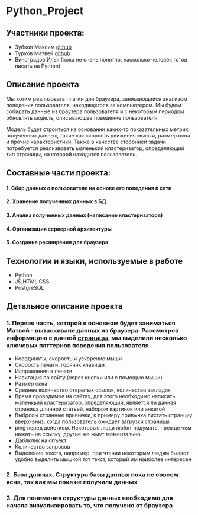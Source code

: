 # Python_Project

## Участники проекта:
* Зубков Максим [github](https://github.com/maximzubkov)
* Турков Матвей [github](https://github.com/turk0v)
* Виноградов Илья (пока не очень понятно, насколько человек готов писать на Python)

## Описание проекта 
Мы хотим реализовать плагин для браузера, занимающийся анализом поведения пользователя, находящегося за компьютером. Мы будем собирать данные из браузера пользователя и с некоторым периодом обновлять модель, описывающее поведение пользователя. 

Модель будет строиться на основании каких-то показательных метрик полученных данных, такие как скорость движения мышки, размер окна и прочие характеристики. Также в качестве сторонней задачи потребуется реализвовать маленький кластеризатор, определяющий тип страницы, на которой находится пользователь. 

## Составные части проекта:

#### 1. Сбор данных о пользователе на основе его поведения в сети
#### 2. Хранение полученных данных в БД
#### 3. Анализ полученных данных (написание кластеризатора)
#### 4. Организация серверной архитектуры
#### 5. Создание расширения для браузера 

## Технологии и языки, используемые в работе

* Python
* JS,HTML,CSS
* PostgreSQL



## Детальное описание проекта
### 1. Первая часть, которой в основном будет заниматься Матвей - вытаскиване данных из браузера. Рассмотрев информацию с данной [страницы](https://developer.mozilla.org/ru/docs/Web/Events), мы выделили несколько ключевых паттернов поведения пользователя 
* Координаты, скорость и ускорение мыши
* Скорость печати, горячик клавиши
* Исправления в печати
* Навигация по сайту (через кнопки или с помощью мыши)
* Размер окна
* Среднее количество открытых ссылок, количество закладок
* Время проводимое на сайтах, для этого необходимо написать маленкьий кластеризатор, определяющий, является ли данная страница длинной статьей, набором картинок или анкетой
* Выбросы странные привычки, к примеру привычка листать странциу вверх-вниз, когда пользователь ожидает загрузки страницы
* ping перед дейстием. Некоторые люди любят подумать, прежде чем нажать на ссылку, другие же жмут моментально
* Даблклик на объект
* Количество запросов
* Выделение текста, например, при чтении некоторым людям бывает удобно выделить мышкой тот текст, который им наиболее интересен

### 2. База данных. Структура базы данных пока не совсем ясна, так как мы пока не получили данных

### 3. Для понимания структуры данных необходимо для начала визуализировать то, что получено от браузера



